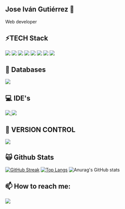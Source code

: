 ## Jose Iván Gutiérrez 👋

Web developer

## ⚡TECH Stack
  
<p>
  <a href="https://laravel.com/" rel="nofollow">
    <img src="https://skillicons.dev/icons?i=laravel" style="max-width: 100%;"></a>
  
  <a href="https://www.php.net/" rel="nofollow">
    <img src="https://skillicons.dev/icons?i=php" style="max-width: 100%;"></a>
  
  <a href="https://www.docker.com/" rel="nofollow">
    <img src="https://skillicons.dev/icons?i=docker" style="max-width: 100%;"></a>
    
  <a href="https://developer.mozilla.org/en-US/docs/Glossary/HTML5" rel="nofollow">
    <img src="https://skillicons.dev/icons?i=html" style="max-width: 100%;"></a>
    
  <a href="https://developer.mozilla.org/en-US/docs/Glossary/CSS" rel="nofollow">
    <img src="https://skillicons.dev/icons?i=css" style="max-width: 100%;"></a>
  
  <a href="https://developer.mozilla.org/en-US/docs/Glossary/javascript" rel="nofollow">
    <img src="https://skillicons.dev/icons?i=js" style="max-width: 100%;"></a>

  <a href="https://getbootstrap.com" rel="nofollow">
    <img src="https://skillicons.dev/icons?i=bootstrap" style="max-width: 100%;"></a>
    
  <a href="https://tailwindcss.com/" rel="nofollow">
    <img src="https://skillicons.dev/icons?i=tailwind" style="max-width: 100%;">
  </a>

</p>
  


  
</p>

##  📱 Databases
<a href="https://www.mysql.com/" rel="nofollow">
    <img src="https://camo.githubusercontent.com/9bf95043af954f6a6fece35e50c932838ad1717f94edb4056322f3c26b5906c2/68747470733a2f2f736b696c6c69636f6e732e6465762f69636f6e733f693d6d7973716c" data-canonical-src="https://skillicons.dev/icons?i=mysql" style="max-width: 100%;">
  </a>

## 💻 IDE's
  <a href="https://code.visualstudio.com/" rel="nofollow">
    <img src="https://camo.githubusercontent.com/a84b921a468b7756774d8cdbefeaf74db66bd4452392162b76b9845cd7f58301/68747470733a2f2f736b696c6c69636f6e732e6465762f69636f6e733f693d7673636f6465" data-canonical-src="https://skillicons.dev/icons?i=vscode" style="max-width: 100%;">
  </a>
  <a href="https://eclipseide.org/" rel="nofollow">
    <img src="https://camo.githubusercontent.com/38925c37bd2ef42c93f7784e15af7c69e99ad9e412d4a11d7873c5c5bbdc82ed/68747470733a2f2f736b696c6c69636f6e732e6465762f69636f6e733f693d65636c69707365" data-canonical-src="https://skillicons.dev/icons?i=eclipse" style="max-width: 100%;">
  </a>

## 🌱 VERSION CONTROL
  <a href="https://github.com">
    <img src="https://camo.githubusercontent.com/a3e65c4a887a1abb4fdb1cf11771df9db7ea20f3d5aa683c51999899613bb8a5/68747470733a2f2f736b696c6c69636f6e732e6465762f69636f6e733f693d676974687562" data-canonical-src="https://skillicons.dev/icons?i=github" style="max-width: 100%;">
  </a>
  
## 🙀 Github Stats
[![GitHub Streak](https://streak-stats.demolab.com/?user=josenimba)](https://git.io/streak-stats)
[![Top Langs](https://github-readme-stats.vercel.app/api/top-langs/?username=josenimba&layout=donut)](https://github.com/anuraghazra/github-readme-stats)
![Anurag's GitHub stats](https://github-readme-stats.vercel.app/api?username=josenimba&show_icons=true&theme=cobalt)

## 📫 How to reach me: 

<a href="https://es.linkedin.com/in/jose-ivan-gutierrez-zamora-aa76872b1" rel="nofollow">
    <img src="https://skillicons.dev/icons?i=linkedin" style="max-width: 100%;">
  </a>

<!--
**josenimba/josenimba** is a ✨ _special_ ✨ repository because its `README.md` (this file) appears on your GitHub profile.

Here are some ideas to get you started:

- 🔭 I’m currently working on ...
- 🌱 I’m currently learning ...
- 👯 I’m looking to collaborate on ...
- 🤔 I’m looking for help with ...
- 💬 Ask me about ...
- 📫 How to reach me: ...
- 😄 Pronouns: ...
- ⚡ Fun fact: ...
-->
